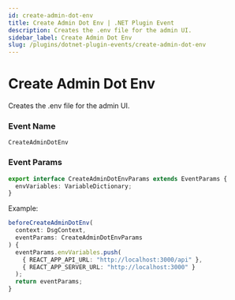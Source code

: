 ```yaml
---
id: create-admin-dot-env
title: Create Admin Dot Env | .NET Plugin Event
description: Creates the .env file for the admin UI.
sidebar_label: Create Admin Dot Env
slug: /plugins/dotnet-plugin-events/create-admin-dot-env
---
```


# Create Admin Dot Env


Creates the .env file for the admin UI.

### Event Name

`CreateAdminDotEnv`

### Event Params

```ts
export interface CreateAdminDotEnvParams extends EventParams {
  envVariables: VariableDictionary;
}
```

Example:

```ts
beforeCreateAdminDotEnv(
  context: DsgContext,
  eventParams: CreateAdminDotEnvParams
) {
  eventParams.envVariables.push(
    { REACT_APP_API_URL: "http://localhost:3000/api" },
    { REACT_APP_SERVER_URL: "http://localhost:3000" }
  );
  return eventParams;
}
```